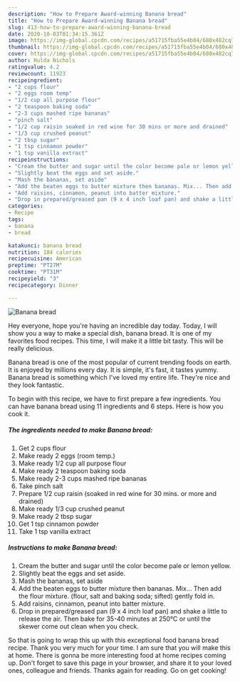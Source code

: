 ```yaml
---
description: "How to Prepare Award-winning Banana bread"
title: "How to Prepare Award-winning Banana bread"
slug: 413-how-to-prepare-award-winning-banana-bread
date: 2020-10-03T01:34:15.361Z
image: https://img-global.cpcdn.com/recipes/a51715fba55e4b04/680x482cq70/banana-bread-recipe-main-photo.jpg
thumbnail: https://img-global.cpcdn.com/recipes/a51715fba55e4b04/680x482cq70/banana-bread-recipe-main-photo.jpg
cover: https://img-global.cpcdn.com/recipes/a51715fba55e4b04/680x482cq70/banana-bread-recipe-main-photo.jpg
author: Hulda Nichols
ratingvalue: 4.2
reviewcount: 11923
recipeingredient:
- "2 cups flour"
- "2 eggs room temp"
- "1/2 cup all purpose flour"
- "2 teaspoon baking soda"
- "2-3 cups mashed ripe bananas"
- "pinch salt"
- "1/2 cup raisin soaked in red wine for 30 mins or more and drained"
- "1/3 cup crushed peanut"
- "2 tbsp sugar"
- "1 tsp cinnamon powder"
- "1 tsp vanilla extract"
recipeinstructions:
- "Cream the butter and sugar until the color become pale or lemon yellow."
- "Slightly beat the eggs and set aside."
- "Mash the bananas, set aside"
- "Add the beaten eggs to butter mixture then bananas. Mix... Then add the flour mixture. (flour, salt and baking soda; sifted) gently fold in."
- "Add raisins, cinnamon, peanut into batter mixture."
- "Drop in prepared/greased pan (9 x 4 inch loaf pan) and shake a little to release the air. Then bake for 35-40 minutes at 250°C or until the skewer come out clean when you check."
categories:
- Recipe
tags:
- banana
- bread

katakunci: banana bread 
nutrition: 184 calories
recipecuisine: American
preptime: "PT27M"
cooktime: "PT31M"
recipeyield: "3"
recipecategory: Dinner

---
```



![Banana bread](https://img-global.cpcdn.com/recipes/a51715fba55e4b04/680x482cq70/banana-bread-recipe-main-photo.jpg)

Hey everyone, hope you're having an incredible day today. Today, I will show you a way to make a special dish, banana bread. It is one of my favorites food recipes. This time, I will make it a little bit tasty. This will be really delicious.



Banana bread is one of the most popular of current trending foods on earth. It is enjoyed by millions every day. It is simple, it's fast, it tastes yummy. Banana bread is something which I've loved my entire life. They're nice and they look fantastic.


To begin with this recipe, we have to first prepare a few ingredients. You can have banana bread using 11 ingredients and 6 steps. Here is how you cook it.

<!--inarticleads1-->

##### The ingredients needed to make Banana bread:

1. Get 2 cups flour
1. Make ready 2 eggs (room temp.)
1. Make ready 1/2 cup all purpose flour
1. Make ready 2 teaspoon baking soda
1. Make ready 2-3 cups mashed ripe bananas
1. Take pinch salt
1. Prepare 1/2 cup raisin (soaked in red wine for 30 mins. or more and drained)
1. Make ready 1/3 cup crushed peanut
1. Make ready 2 tbsp sugar
1. Get 1 tsp cinnamon powder
1. Take 1 tsp vanilla extract




<!--inarticleads2-->

##### Instructions to make Banana bread:

1. Cream the butter and sugar until the color become pale or lemon yellow.
1. Slightly beat the eggs and set aside.
1. Mash the bananas, set aside
1. Add the beaten eggs to butter mixture then bananas. Mix... Then add the flour mixture. (flour, salt and baking soda; sifted) gently fold in.
1. Add raisins, cinnamon, peanut into batter mixture.
1. Drop in prepared/greased pan (9 x 4 inch loaf pan) and shake a little to release the air. Then bake for 35-40 minutes at 250°C or until the skewer come out clean when you check.




So that is going to wrap this up with this exceptional food banana bread recipe. Thank you very much for your time. I am sure that you will make this at home. There is gonna be more interesting food at home recipes coming up. Don't forget to save this page in your browser, and share it to your loved ones, colleague and friends. Thanks again for reading. Go on get cooking!
